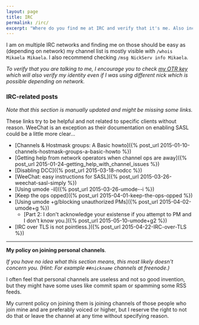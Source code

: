 ```yaml
---
layout: page
title: IRC
permalink: /irc/
excerpt: "Where do you find me at IRC and verify that it's me. Also includes my IRC related posts that are hopefully helpful and my policy on joining personal channels of other people (e.g. ##channels at freenode)."
---
```


I am on multiple IRC networks and finding me on those should be easy as
(depending on network) my channel list is mostly visible with
`/whois Mikaela Mikaela`. I also recommend checking
`/msg NickServ info Mikaela`.

*To verify that you are talking to me, I encourage you to check
[my OTR key] which will also verify my identity even if I was using
different nick which is possible depending on network.*

[my OTR key]: ../keys

### IRC-related posts

*Note that this section is manually updated and might be missing some
links.*

These links try to be helpful and not related to specific clients without
reason. WeeChat is an exception as their documentation on enabling SASL
could be a little more clear...

* [Channels & Hostmask groups: A Basic howto]({% post_url 2015-01-10-channels-hostmask-groups-a-basic-howto %})
* [Getting help from network operators when channel ops are away]({% post_url 2015-01-24-getting_help_with_channel_issues %})
* [Disabling DCC]({% post_url 2015-03-18-nodcc %})
* [WeeChat: easy instructions for SASL]({% post_url 2015-03-26-weechat-sasl-simply %})
* [Using umode -iI]({% post_url 2015-03-26-umode--i %})
* [Keep the ops opped]({% post_url 2015-04-01-keep-the-ops-opped %})
* [Using umode +g/blocking unauthorized PMs]({% post_url 2015-04-02-umode+g %})
    * [Part 2: I don't acknowledge your existense if you attempt to PM and I don't know you.]({% post_url 2015-05-10-umode+g2 %})
* [IRC over TLS is not pointless.]({% post_url 2015-04-22-IRC-over-TLS %})

* * * * *

**My policy on joining personal channels**.

*If you have no idea what this section means, this most likely doesn't
concern you. (Hint: For example `##nickname` channels at freenode.)*

I often feel that personal channels are useless and not so good invention,
but they might have some uses like commit spam or spamming some RSS feeds.

My current policy on joining them is joining channels of those people who
join mine and are preferably voiced or higher, but I reserve the right to
not do that or leave the channel at any time without specifying reason.
